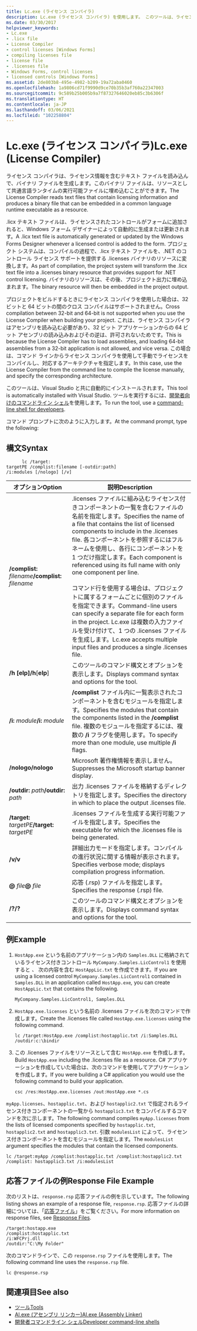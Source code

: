 ```yaml
---
title: Lc.exe (ライセンス コンパイラ)
description: Lc.exe (ライセンス コンパイラ) を使用します。 このツールは、ライセンス情報を含むテキスト ファイルを読み取り、CLR 実行可能ファイルにリソースとして埋め込むバイナリ ファイルを作成します。
ms.date: 03/30/2017
helpviewer_keywords:
- Lc.exe
- .licx file
- License Compiler
- control licenses [Windows Forms]
- compiling licenses file
- license file
- .licenses file
- Windows Forms, control licenses
- licensed controls [Windows Forms]
ms.assetid: 2de803b8-495e-4982-b209-19a72aba0460
ms.openlocfilehash: 1a9806cd71f9990d9ce70b35b3af760a22347003
ms.sourcegitcommit: 9c589b25b005b9a7f87327646020eb85c3b6306f
ms.translationtype: HT
ms.contentlocale: ja-JP
ms.lasthandoff: 03/06/2021
ms.locfileid: "102258804"
---
```

# <a name="lcexe-license-compiler"></a><span data-ttu-id="388c1-104">Lc.exe (ライセンス コンパイラ)</span><span class="sxs-lookup"><span data-stu-id="388c1-104">Lc.exe (License Compiler)</span></span>

<span data-ttu-id="388c1-105">ライセンス コンパイラは、ライセンス情報を含むテキスト ファイルを読み込んで、バイナリ ファイルを生成します。このバイナリ ファイルは、リソースとして共通言語ランタイムの実行可能ファイルに埋め込むことができます。</span><span class="sxs-lookup"><span data-stu-id="388c1-105">The License Compiler reads text files that contain licensing information and produces a binary file that can be embedded in a common language runtime executable as a resource.</span></span>  
  
 <span data-ttu-id="388c1-106">.licx テキスト ファイルは、ライセンスされたコントロールがフォームに追加されると、Windows フォーム デザイナーによって自動的に生成または更新されます。</span><span class="sxs-lookup"><span data-stu-id="388c1-106">A .licx text file is automatically generated or updated by the Windows Forms Designer whenever a licensed control is added to the form.</span></span> <span data-ttu-id="388c1-107">プロジェクト システムは、コンパイルの過程で、.licx テキスト ファイルを、.NET のコントロール ライセンス サポートを提供する .licenses バイナリのリソースに変換します。</span><span class="sxs-lookup"><span data-stu-id="388c1-107">As part of compilation, the project system will transform the .licx text file into a .licenses binary resource that provides support for .NET control licensing.</span></span> <span data-ttu-id="388c1-108">バイナリのリソースは、その後、プロジェクト出力に埋め込まれます。</span><span class="sxs-lookup"><span data-stu-id="388c1-108">The binary resource will then be embedded in the project output.</span></span>  
  
 <span data-ttu-id="388c1-109">プロジェクトをビルドするときにライセンス コンパイラを使用した場合は、32 ビットと 64 ビットの間のクロス コンパイルはサポートされません。</span><span class="sxs-lookup"><span data-stu-id="388c1-109">Cross compilation between 32-bit and 64-bit is not supported when you use the License Compiler when building your project.</span></span> <span data-ttu-id="388c1-110">これは、ライセンス コンパイラはアセンブリを読み込む必要があり、32 ビット アプリケーションからの 64 ビット アセンブリの読み込みおよびその逆は、許可されないためです。</span><span class="sxs-lookup"><span data-stu-id="388c1-110">This is because the License Compiler has to load assemblies, and loading 64-bit assemblies from a 32-bit application is not allowed, and vice versa.</span></span> <span data-ttu-id="388c1-111">この場合は、コマンド ラインからライセンス コンパイラを使用して手動でライセンスをコンパイルし、対応するアーキテクチャを指定します。</span><span class="sxs-lookup"><span data-stu-id="388c1-111">In this case, use the License Compiler from the command line to compile the license manually, and specify the corresponding architecture.</span></span>  
  
 <span data-ttu-id="388c1-112">このツールは、Visual Studio と共に自動的にインストールされます。</span><span class="sxs-lookup"><span data-stu-id="388c1-112">This tool is automatically installed with Visual Studio.</span></span> <span data-ttu-id="388c1-113">ツールを実行するには、[開発者向けのコマンドライン シェル](/visualstudio/ide/reference/command-prompt-powershell)を使用します。</span><span class="sxs-lookup"><span data-stu-id="388c1-113">To run the tool, use a [command-line shell for developers](/visualstudio/ide/reference/command-prompt-powershell).</span></span>  
  
 <span data-ttu-id="388c1-114">コマンド プロンプトに次のように入力します。</span><span class="sxs-lookup"><span data-stu-id="388c1-114">At the command prompt, type the following:</span></span>  
  
## <a name="syntax"></a><span data-ttu-id="388c1-115">構文</span><span class="sxs-lookup"><span data-stu-id="388c1-115">Syntax</span></span>  
  
```console
      lc /target:  
targetPE /complist:filename [-outdir:path]  
/i:modules [/nologo] [/v]  
```  
  
|<span data-ttu-id="388c1-116">オプション</span><span class="sxs-lookup"><span data-stu-id="388c1-116">Option</span></span>|<span data-ttu-id="388c1-117">説明</span><span class="sxs-lookup"><span data-stu-id="388c1-117">Description</span></span>|  
|------------|-----------------|  
|<span data-ttu-id="388c1-118">**/complist:** *filename*</span><span class="sxs-lookup"><span data-stu-id="388c1-118">**/complist:** *filename*</span></span>|<span data-ttu-id="388c1-119">.licenses ファイルに組み込むライセンス付きコンポーネントの一覧を含むファイルの名前を指定します。</span><span class="sxs-lookup"><span data-stu-id="388c1-119">Specifies the name of a file that contains the list of licensed components to include in the .licenses file.</span></span> <span data-ttu-id="388c1-120">各コンポーネントを参照するにはフルネームを使用し、各行にコンポーネントを 1 つだけ指定します。</span><span class="sxs-lookup"><span data-stu-id="388c1-120">Each component is referenced using its full name with only one component per line.</span></span><br /><br /> <span data-ttu-id="388c1-121">コマンド行を使用する場合は、プロジェクトに属するフォームごとに個別のファイルを指定できます。</span><span class="sxs-lookup"><span data-stu-id="388c1-121">Command-line users can specify a separate file for each form in the project.</span></span> <span data-ttu-id="388c1-122">Lc.exe は複数の入力ファイルを受け付けて、1 つの .licenses ファイルを生成します。</span><span class="sxs-lookup"><span data-stu-id="388c1-122">Lc.exe accepts multiple input files and produces a single .licenses file.</span></span>|  
|<span data-ttu-id="388c1-123">**/h** **[elp]**</span><span class="sxs-lookup"><span data-stu-id="388c1-123">**/h**[**elp**]</span></span>|<span data-ttu-id="388c1-124">このツールのコマンド構文とオプションを表示します。</span><span class="sxs-lookup"><span data-stu-id="388c1-124">Displays command syntax and options for the tool.</span></span>|  
|<span data-ttu-id="388c1-125">**/i:** *module*</span><span class="sxs-lookup"><span data-stu-id="388c1-125">**/i:** *module*</span></span>|<span data-ttu-id="388c1-126">**/complist** ファイル内に一覧表示されたコンポーネントを含むモジュールを指定します。</span><span class="sxs-lookup"><span data-stu-id="388c1-126">Specifies the modules that contain the components listed in the **/complist** file.</span></span> <span data-ttu-id="388c1-127">複数のモジュールを指定するには、複数の **/i** フラグを使用します。</span><span class="sxs-lookup"><span data-stu-id="388c1-127">To specify more than one module, use multiple **/i** flags.</span></span>|  
|<span data-ttu-id="388c1-128">**/nologo**</span><span class="sxs-lookup"><span data-stu-id="388c1-128">**/nologo**</span></span>|<span data-ttu-id="388c1-129">Microsoft 著作権情報を表示しません。</span><span class="sxs-lookup"><span data-stu-id="388c1-129">Suppresses the Microsoft startup banner display.</span></span>|  
|<span data-ttu-id="388c1-130">**/outdir:** *path*</span><span class="sxs-lookup"><span data-stu-id="388c1-130">**/outdir:** *path*</span></span>|<span data-ttu-id="388c1-131">出力 .licenses ファイルを格納するディレクトリを指定します。</span><span class="sxs-lookup"><span data-stu-id="388c1-131">Specifies the directory in which to place the output .licenses file.</span></span>|  
|<span data-ttu-id="388c1-132">**/target:** *targetPE*</span><span class="sxs-lookup"><span data-stu-id="388c1-132">**/target:** *targetPE*</span></span>|<span data-ttu-id="388c1-133">.licenses ファイルを生成する実行可能ファイルを指定します。</span><span class="sxs-lookup"><span data-stu-id="388c1-133">Specifies the executable for which the .licenses file is being generated.</span></span>|  
|<span data-ttu-id="388c1-134">**/v**</span><span class="sxs-lookup"><span data-stu-id="388c1-134">**/v**</span></span>|<span data-ttu-id="388c1-135">詳細出力モードを指定します。コンパイルの進行状況に関する情報が表示されます。</span><span class="sxs-lookup"><span data-stu-id="388c1-135">Specifies verbose mode; displays compilation progress information.</span></span>|  
|<span data-ttu-id="388c1-136">**@** *file*</span><span class="sxs-lookup"><span data-stu-id="388c1-136">**@** *file*</span></span>|<span data-ttu-id="388c1-137">応答 (.rsp) ファイルを指定します。</span><span class="sxs-lookup"><span data-stu-id="388c1-137">Specifies the response (.rsp) file.</span></span>|  
|<span data-ttu-id="388c1-138">**/?**</span><span class="sxs-lookup"><span data-stu-id="388c1-138">**/?**</span></span>|<span data-ttu-id="388c1-139">このツールのコマンド構文とオプションを表示します。</span><span class="sxs-lookup"><span data-stu-id="388c1-139">Displays command syntax and options for the tool.</span></span>|  
  
## <a name="example"></a><span data-ttu-id="388c1-140">例</span><span class="sxs-lookup"><span data-stu-id="388c1-140">Example</span></span>  
  
1. <span data-ttu-id="388c1-141">`HostApp.exe` という名前のアプリケーション内の `Samples.DLL` に格納されているライセンス付きコントロール `MyCompany.Samples.LicControl1` を使用すると *、* 次の内容を含む `HostAppLic.txt` を作成できます。</span><span class="sxs-lookup"><span data-stu-id="388c1-141">If you are using a licensed control `MyCompany.Samples.LicControl1` contained in `Samples.DLL` in an application called `HostApp.exe`*,* you can create `HostAppLic.txt` that contains the following.</span></span>  
  
    ```text
    MyCompany.Samples.LicControl1, Samples.DLL  
    ```  
  
2. <span data-ttu-id="388c1-142">`HostApp.exe.licenses` という名前の .licenses ファイルを次のコマンドで作成します。</span><span class="sxs-lookup"><span data-stu-id="388c1-142">Create the .licenses file called `HostApp.exe.licenses` using the following command.</span></span>  
  
    ```console  
    lc /target:HostApp.exe /complist:hostapplic.txt /i:Samples.DLL /outdir:c:\bindir  
    ```  
  
3. <span data-ttu-id="388c1-143">この .licenses ファイルをリソースとして含む  `HostApp.exe` を作成します。</span><span class="sxs-lookup"><span data-stu-id="388c1-143">Build `HostApp.exe` including the .licenses file as a resource.</span></span> <span data-ttu-id="388c1-144">C# アプリケーションを作成していた場合は、次のコマンドを使用してアプリケーションを作成します。</span><span class="sxs-lookup"><span data-stu-id="388c1-144">If you were building a C# application you would use the following command to build your application.</span></span>  
  
    ```console
    csc /res:HostApp.exe.licenses /out:HostApp.exe *.cs  
    ```  
  
 <span data-ttu-id="388c1-145">`myApp.licenses`、`hostapplic.txt`、および `hostapplic2.txt` で指定されるライセンス付きコンポーネントの一覧から `hostapplic3.txt` をコンパイルするコマンドを次に示します。</span><span class="sxs-lookup"><span data-stu-id="388c1-145">The following command compiles `myApp.licenses` from the lists of licensed components specified by `hostapplic.txt`, `hostapplic2.txt` and `hostapplic3.txt`.</span></span> <span data-ttu-id="388c1-146">引数 `modulesList` によって、ライセンス付きコンポーネントを含むモジュールを指定します。</span><span class="sxs-lookup"><span data-stu-id="388c1-146">The `modulesList` argument specifies the modules that contain the licensed components.</span></span>  
  
```console  
lc /target:myApp /complist:hostapplic.txt /complist:hostapplic2.txt /complist: hostapplic3.txt /i:modulesList  
```  
  
## <a name="response-file-example"></a><span data-ttu-id="388c1-147">応答ファイルの例</span><span class="sxs-lookup"><span data-stu-id="388c1-147">Response File Example</span></span>  

 <span data-ttu-id="388c1-148">次のリストは、`response.rsp` 応答ファイルの例を示しています。</span><span class="sxs-lookup"><span data-stu-id="388c1-148">The following listing shows an example of a response file, `response.rsp`.</span></span> <span data-ttu-id="388c1-149">応答ファイルの詳細については、「[応答ファイル](/visualstudio/msbuild/msbuild-response-files)」をご覧ください。</span><span class="sxs-lookup"><span data-stu-id="388c1-149">For more information on response files, see [Response Files](/visualstudio/msbuild/msbuild-response-files).</span></span>  
  
```text  
/target:hostapp.exe  
/complist:hostapplic.txt
/i:WFCPrj.dll
/outdir:"C:\My Folder"  
```  
  
 <span data-ttu-id="388c1-150">次のコマンドラインで、この `response.rsp` ファイルを使用します。</span><span class="sxs-lookup"><span data-stu-id="388c1-150">The following command line uses the `response.rsp` file.</span></span>  
  
```console  
lc @response.rsp  
```  
  
## <a name="see-also"></a><span data-ttu-id="388c1-151">関連項目</span><span class="sxs-lookup"><span data-stu-id="388c1-151">See also</span></span>

- [<span data-ttu-id="388c1-152">ツール</span><span class="sxs-lookup"><span data-stu-id="388c1-152">Tools</span></span>](index.md)
- [<span data-ttu-id="388c1-153">Al.exe (アセンブリ リンカー)</span><span class="sxs-lookup"><span data-stu-id="388c1-153">Al.exe (Assembly Linker)</span></span>](al-exe-assembly-linker.md)
- [<span data-ttu-id="388c1-154">開発者コマンドライン シェル</span><span class="sxs-lookup"><span data-stu-id="388c1-154">Developer command-line shells</span></span>](/visualstudio/ide/reference/command-prompt-powershell)
